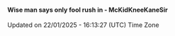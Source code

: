 #### Wise man says only fool rush in - McKidKneeKaneSir
Updated on 22/01/2025 - 16:13:27 (UTC) Time Zone
